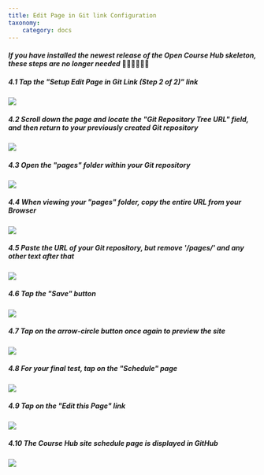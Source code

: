 ```yaml
---
title: Edit Page in Git link Configuration
taxonomy:
    category: docs
---
```


#### _If you have installed the newest release of the Open Course Hub skeleton, these steps are no longer needed_ 👏🏼👏🏼👏🏼

##### 4.1 Tap the "Setup Edit Page in Git Link (Step 2 of 2)" link

![][33]

[33]: ../../images/course-hub-with-git-sync---install-and-configure-on-reclaim-hosting/tap-the--setup-edit-page-in-git-link--step-2-of-2---link.png

##### 4.2 Scroll down the page and locate the "Git Repository Tree URL" field, and then return to your previously created Git repository

![][34]

[34]: ../../images/course-hub-with-git-sync---install-and-configure-on-reclaim-hosting/scroll-down-the-page-and-locate-the--git-repository-tree-url--field--and-then-return-to-your-previou.png

##### 4.3 Open the "pages" folder within your Git repository

![][35]

[35]: ../../images/course-hub-with-git-sync---install-and-configure-on-reclaim-hosting/open-the--pages--folder-within-your-git-repository.png

##### 4.4 When viewing your "pages" folder, copy the entire URL from your Browser

![][36]

[36]: ../../images/course-hub-with-git-sync---install-and-configure-on-reclaim-hosting/when-viewing-your--pages--folder--copy-the-entire-url-from-your-browser.png

##### 4.5 Paste the URL of your Git repository, but remove '/pages/' and any other text after that

![][37]

[37]: ../../images/course-hub-with-git-sync---install-and-configure-on-reclaim-hosting/paste-the-url-of-your-git-repository--but-remove---pages---and-any-other-text-after-that.png

##### 4.6 Tap the "Save" button

![][38]

[38]: ../../images/course-hub-with-git-sync---install-and-configure-on-reclaim-hosting/tap-the--save--button-1.png

##### 4.7 Tap on the arrow-circle button once again to preview the site

![][39]

[39]: ../../images/course-hub-with-git-sync---install-and-configure-on-reclaim-hosting/tap-on-the-arrow-circle-button-once-again-to-preview-the-site.png

##### 4.8 For your final test, tap on the "Schedule" page

![][40]

[40]: ../../images/course-hub-with-git-sync---install-and-configure-on-reclaim-hosting/for-your-final-test--tap-on-the--schedule--page.png

##### 4.9 Tap on the "Edit this Page" link

![][41]

[41]: ../../images/course-hub-with-git-sync---install-and-configure-on-reclaim-hosting/tap-on-the--edit-this-page--link.png

##### 4.10 The Course Hub site schedule page is displayed in GitHub

![][42]

[42]: ../../images/course-hub-with-git-sync---install-and-configure-on-reclaim-hosting/the-course-hub-site-schedule-page-is-displayed-in-github.png
